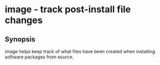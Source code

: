 image - track post-install file changes
=======================================

Synopsis
--------

image helps keep track of what files have been created when installing software packages from source.
